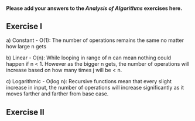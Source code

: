 #### Please add your answers to the ***Analysis of  Algorithms*** exercises here.

## Exercise I

a) Constant - O(1): The number of operations remains the same no matter how large n gets


b) Linear - O(n): While looping in range of n can mean nothing could happen if n < 1. However
as the bigger n gets, the number of operations will increase based on how many times j will be < n. 


c) Logarithmic - O(log n): Recursive functions mean that every slight increase in input, the number of operations will increase significantly as it moves farther and farther from base case.

## Exercise II


